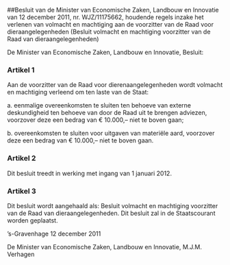 <meta http-equiv='Content-Type' content='text/html; charset=utf-8' />

##Besluit van de Minister van Economische Zaken, Landbouw en Innovatie van 12 december 2011, nr. WJZ/11175662, houdende regels inzake het verlenen van volmacht en machtiging aan de voorzitter van de Raad voor dieraangelegenheden (Besluit volmacht en machtiging voorzitter van de Raad van dieraangelegenheden)

De Minister van Economische Zaken, Landbouw en Innovatie,  Besluit:    

### Artikel  1  

Aan de voorzitter van de Raad voor dierenaangelegenheden wordt volmacht en machtiging verleend om ten laste van de Staat: 

a. eenmalige overeenkomsten te sluiten ten behoeve van externe deskundigheid ten behoeve van door de Raad uit te brengen adviezen, voorzover deze een bedrag van € 10.000,– niet te boven gaan;  

b. overeenkomsten te sluiten voor uitgaven van materiële aard, voorzover deze een bedrag van € 10.000,– niet te boven gaan.   

### Artikel  2  

Dit besluit treedt in werking met ingang van 1 januari 2012. 

### Artikel  3  

Dit besluit wordt aangehaald als: Besluit volmacht en machtiging voorzitter van de Raad van dieraangelegenheden. 
Dit besluit zal in de Staatscourant worden geplaatst.   

’s-Gravenhage 
12 december 2011   

De 
Minister van Economische Zaken, Landbouw en Innovatie, 
M.J.M.  Verhagen     
